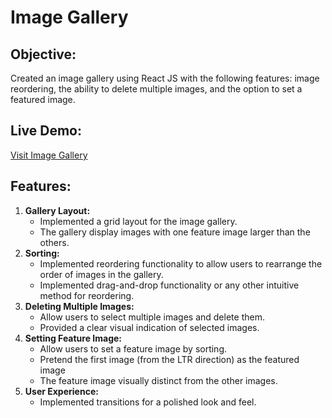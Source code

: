 # Image Gallery


## Objective:
Created an image gallery using React JS with the following features: image reordering, the ability to delete multiple images, and the option to set a featured image.

## Live Demo:
[Visit Image Gallery](https://ollyo-gallary.netlify.app/)
## Features:
1. **Gallery Layout:**
   - Implemented a grid layout for the image gallery.
   - The gallery display images with one feature image larger than the others.
2. **Sorting:**
   - Implemented reordering functionality to allow users to rearrange the order of images in the gallery.
   - Implemented drag-and-drop functionality or any other intuitive method for reordering.
3. **Deleting Multiple Images:**
   - Allow users to select multiple images and delete them.
   - Provided a clear visual indication of selected images.
4. **Setting Feature Image:**
   - Allow users to set a feature image by sorting.
   - Pretend the first image (from the LTR direction) as the featured image
   - The feature image visually distinct from the other images.
5. **User Experience:**
   - Implemented transitions for a polished look and feel.


   
   
